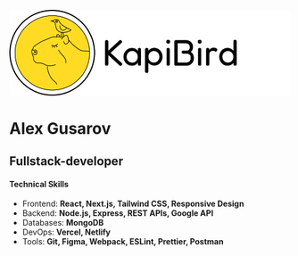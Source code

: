 ![Логотип - капибара с птичкой](./LogoKapiLightThin.svg)
# Alex Gusarov
## Fullstack-developer
#### Technical Skills
- Frontend: **React, Next.js, Tailwind CSS, Responsive Design**
- Backend: **Node.js, Express, REST APIs, Google API**
- Databases: **MongoDB**
- DevOps: **Vercel, Netlify**
- Tools: **Git, Figma, Webpack, ESLint, Prettier, Postman**
